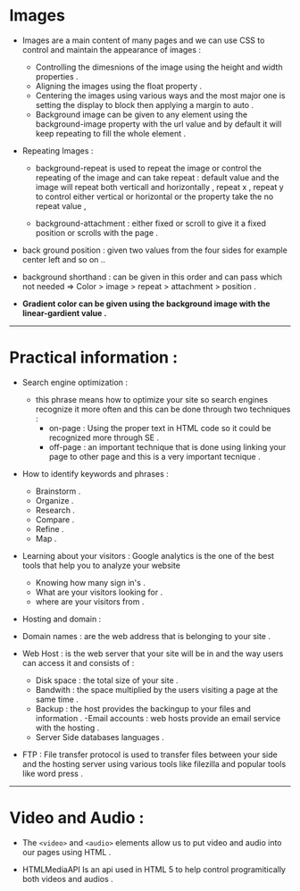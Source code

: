 # Images 
- Images are a main content of many pages and we can use CSS to control and maintain the appearance of images :


    - Controlling the dimesnions of the image using the height and width properties .
    - Aligning the images using the float property .
    - Centering the images using various ways and the most major one is setting the display to block
    then applying a margin to auto .
    - Background image can be given to any element using the background-image property with the url value 
    and by default it will keep repeating to fill the whole element .

- Repeating Images : 
    - background-repeat is used to repeat the image or control the repeating of the image and can take 
    repeat : default value and the image will repeat both verticall and horizontally , repeat x , repeat y to control either vertical or horizontal
    or the property take the no repeat value ,

    - background-attachment : either fixed or scroll to give it a fixed position or scrolls with the page .

- back ground position : given two values from the four sides for example center left and so on .. 

- background shorthand  : can be given in this order and can pass which not needed => Color > image > repeat > attachment > position .

- **Gradient color can be given using the background image with the linear-gardient value .**



___________________________________________________________________________________________________________________________________________________

# Practical information : 
- Search engine optimization : 
    - this phrase means how to optimize your site so search engines recognize it more often and this can be done through two techniques :
        - on-page : Using the proper text in HTML code so it could be recognized more through SE .
        - off-page : an important technique that is done using linking your page to other page and this is a very important tecnique .

- How to identify keywords and phrases : 
    - Brainstorm .
    - Organize .
    - Research . 
    - Compare .
    - Refine . 
    - Map . 

- Learning about your visitors : 
Google analytics is the one of the best tools that help you to analyze your website
    - Knowing how many sign in's .
    - What are your visitors looking for .
    - where are your visitors from .

- Hosting and domain : 
- Domain names : are the web address that is belonging to your site .
- Web Host : is the web server that your site will be in and the way users can access it and consists of :
    - Disk space : the total size of your site .
    - Bandwith : the space multiplied by the users visiting a page at the same time .
    - Backup : the host provides the backingup to your files and information .
    -Email accounts : web hosts provide an email service with the hosting . 
    - Server Side databases languages .

- FTP : File transfer protocol is used to transfer files between your side and the hosting server using various tools like filezilla
and popular tools like word press . 



___________________________________________________________________________________________________________________________________________________

# Video and Audio : 

- The `<video>` and `<audio>` elements allow us to put video and audio into our pages using HTML .

- HTMLMediaAPI Is an api used in HTML 5 to help control programitically both videos and audios .

